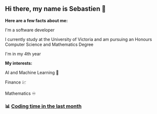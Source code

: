 ## Hi there, my name is Sebastien 👋

**Here are a few facts about me:**

I'm a software developer

I currently study at the University of Victoria and am pursuing an Honours Computer Science and Mathematics Degree

I'm in my 4th year

**My interests:**

AI and Machine Learning :robot:

Finance :chart:

Mathematics :infinity:

### :bar_chart: [Coding time in the last month](https://github.com/sebperre)

<!--
**sebperre/sebperre** is a ✨ _special_ ✨ repository because its `README.md` (this file) appears on your GitHub profile.

Here are some ideas to get you started:

- 🔭 I’m currently working on ...
- 🌱 I’m currently learning ...
- 👯 I’m looking to collaborate on ...
- 🤔 I’m looking for help with ...
- 💬 Ask me about ...
- 📫 How to reach me: ...
- 😄 Pronouns: ...
- ⚡ Fun fact: ...
-->

